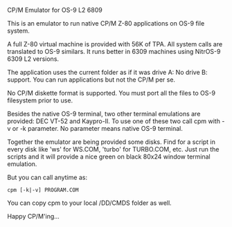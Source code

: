 CP/M Emulator for OS-9 L2 6809

This is an emulator to run native CP/M Z-80 applications on OS-9 file system. 

A full Z-80 virtual machine is provided with 56K of TPA. All system calls are translated to OS-9 similars. It runs better in 
6309 machines using NitrOS-9 6309 L2 versions.

The application uses the current folder as if it was drive A: No drive B: support. You can run applications but not the CP/M per se.

No CP/M diskette format is supported. You must port all the files to OS-9 filesystem prior to use.

Besides the native OS-9 terminal, two other terminal emulations are provided: DEC VT-52 and Kaypro-II. 
To use one of these two call cpm with -v or -k parameter. No parameter means native OS-9 terminal.

Together the emulator are being provided some disks. Find for a script in every disk like 'ws' for WS.COM, 'turbo' for TURBO.COM, etc. 
Just run the scripts and it will provide a nice green on black 80x24 window terminal emulation.

But you can call anytime as:

	cpm [-k|-v] PROGRAM.COM
	
You can copy cpm to your local /DD/CMDS folder as well. 

Happy CP/M'ing...
